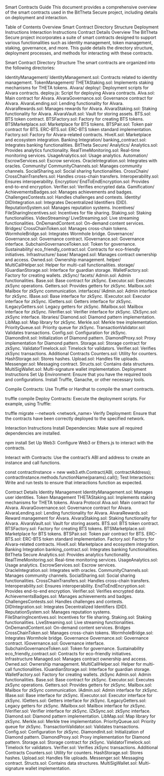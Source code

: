 Smart Contracts Guide
This document provides a comprehensive overview of the smart contracts used in the BitTheta Secure project, including details on deployment and interaction.

Table of Contents
Overview
Smart Contract Directory Structure
Deployment Instructions
Interaction Instructions
Contract Details
Overview
The BitTheta Secure project incorporates a suite of smart contracts designed to support various functionalities such as identity management, token management, staking, governance, and more. This guide details the directory structure, deployment processes, and methods for interacting with these contracts.

Smart Contract Directory Structure
The smart contracts are organized into the following directories:

IdentityManagement/
IdentityManagement.sol: Contracts related to identity management.
TokenManagement/
THETAStaking.sol: Implements staking mechanisms for THETA tokens.
Alvara/
deploy/: Deployment scripts for Alvara contracts.
deploy.js: Script for deploying Alvara contracts.
Alva.sol: Main contract for Alvara.
AlvaraGovernance.sol: Governance contract for Alvara.
AlvaraLending.sol: Lending functionality for Alvara.
AlvaraRewards.sol: Manages rewards for Alvara.
AlvaraStaking.sol: Staking functionality for Alvara.
AlvaraVault.sol: Vault for storing assets.
BTS.sol: BTS token contract.
BTSFactory.sol: Factory for creating BTS tokens.
BTSMarketplace.sol: Marketplace for BTS tokens.
BTSPair.sol: Token pair contract for BTS.
ERC-BTS.sol: ERC-BTS token standard implementation.
Factory.sol: Factory for Alvara-related contracts.
HiveX.sol: Marketplace and ecosystem integration.
Banking Integration/
banking_contract.sol: Integrates banking functionalities.
BitTheta Secure/
Analytics/
Analytics.sol: Provides analytics functionality.
RealTimeMonitoring.sol: Real-time monitoring services.
UsageAnalytics.sol: Usage analytics.
Automation/
EscrowServices.sol: Escrow services.
OracleIntegration.sol: Integrates with oracles.
Community/
CommunityChannels.sol: Manages community channels.
SocialSharing.sol: Social sharing functionalities.
CrossChain/
CrossChainTransfers.sol: Handles cross-chain transfers.
Interoperability.sol: Ensures interoperability.
Encryption/
EndToEndEncryption.sol: Provides end-to-end encryption.
Verifier.sol: Verifies encrypted data.
Gamification/
AchievementsBadges.sol: Manages achievements and badges.
ChallengesContests.sol: Handles challenges and contests.
Identity/
DIDIntegration.sol: Integrates Decentralized Identifiers (DID).
ReputationSystem.sol: Manages reputation systems.
Incentives/
FileSharingIncentives.sol: Incentives for file sharing.
Staking.sol: Staking functionalities.
VideoStreaming/
LiveStreaming.sol: Live streaming functionalities.
OnDemandContent.sol: On-demand content services.
Bridges/
CrossChainToken.sol: Manages cross-chain tokens.
WormholeBridge.sol: Integrates Wormhole bridge.
Governance/
Governance.sol: Governance contract.
IGovernance.sol: Governance interface.
SubchainGovernanceToken.sol: Token for governance.
Sustainability/
eco_friendly_contract.sol: Contracts for eco-friendly initiatives.
Infrastructure/
base/
Managed.sol: Manages contract ownership and access.
Owned.sol: Ownership management.
helper/
MultiCallHelper.sol: Helper for multi-call functionalities.
storage/
IGuardianStorage.sol: Interface for guardian storage.
WalletFactory.sol: Factory for creating wallets.
zkSync/
facets/
Admin.sol: Admin functionalities.
Base.sol: Base contract for zkSync.
Executor.sol: Executes zkSync operations.
Getters.sol: Provides getters for zkSync.
Mailbox.sol: Mailbox for zkSync communication.
interfaces/
IAdmin.sol: Admin interface for zkSync.
IBase.sol: Base interface for zkSync.
IExecutor.sol: Executor interface for zkSync.
IGetters.sol: Getters interface for zkSync.
ILegacyGetters.sol: Legacy getters for zkSync.
IMailbox.sol: Mailbox interface for zkSync.
IVerifier.sol: Verifier interface for zkSync.
IZkSync.sol: zkSync interface.
libraries/
Diamond.sol: Diamond pattern implementation.
LibMap.sol: Map library for zkSync.
Merkle.sol: Merkle tree implementation.
PriorityQueue.sol: Priority queue for zkSync.
TransactionValidator.sol: Validates transactions.
Config.sol: Configuration for zkSync.
DiamondInit.sol: Initialization of Diamond pattern.
DiamondProxy.sol: Proxy implementation for Diamond pattern.
Storage.sol: Storage contract for zkSync.
ValidatorTimelock.sol: Timelock for validators.
Verifier.sol: Verifies zkSync transactions.
Additional Contracts
Counters.sol: Utility for counters.
HashStorage.sol: Stores hashes.
Upload.sol: Handles file uploads.
Messenger.sol: Messaging contract.
Structs.sol: Contains data structures.
MultiSigWallet.sol: Multi-signature wallet implementation.
Deployment Instructions
Set Up Environment: Ensure that you have the required tools and configurations. Install Truffle, Ganache, or other necessary tools.

Compile Contracts: Use Truffle or Hardhat to compile the smart contracts.


truffle compile
Deploy Contracts: Execute the deployment scripts. For example, using Truffle:


truffle migrate --network <network_name>
Verify Deployment: Ensure that the contracts have been correctly deployed to the specified network.

Interaction Instructions
Install Dependencies: Make sure all required dependencies are installed.


npm install
Set Up Web3: Configure Web3 or Ethers.js to interact with the contracts.

Interact with Contracts: Use the contract’s ABI and address to create an instance and call functions.


const contractInstance = new web3.eth.Contract(ABI, contractAddress);
contractInstance.methods.functionName(params).call();
Test Interactions: Write and run tests to ensure that interactions function as expected.

Contract Details
Identity Management
IdentityManagement.sol: Manages user identities.
Token Management
THETAStaking.sol: Implements staking mechanisms for THETA tokens.
Alvara Protocol
Alva.sol: Main contract for Alvara.
AlvaraGovernance.sol: Governance contract for Alvara.
AlvaraLending.sol: Lending functionality for Alvara.
AlvaraRewards.sol: Reward management for Alvara.
AlvaraStaking.sol: Staking functionality for Alvara.
AlvaraVault.sol: Vault for storing assets.
BTS.sol: BTS token contract.
BTSFactory.sol: Factory for creating BTS tokens.
BTSMarketplace.sol: Marketplace for BTS tokens.
BTSPair.sol: Token pair contract for BTS.
ERC-BTS.sol: ERC-BTS token standard implementation.
Factory.sol: Factory for Alvara-related contracts.
HiveX.sol: Marketplace and ecosystem integration.
Banking Integration
banking_contract.sol: Integrates banking functionalities.
BitTheta Secure
Analytics.sol: Provides analytics functionality.
RealTimeMonitoring.sol: Real-time monitoring services.
UsageAnalytics.sol: Usage analytics.
EscrowServices.sol: Escrow services.
OracleIntegration.sol: Integrates with oracles.
CommunityChannels.sol: Manages community channels.
SocialSharing.sol: Social sharing functionalities.
CrossChainTransfers.sol: Handles cross-chain transfers.
Interoperability.sol: Ensures interoperability.
EndToEndEncryption.sol: Provides end-to-end encryption.
Verifier.sol: Verifies encrypted data.
AchievementsBadges.sol: Manages achievements and badges.
ChallengesContests.sol: Handles challenges and contests.
DIDIntegration.sol: Integrates Decentralized Identifiers (DID).
ReputationSystem.sol: Manages reputation systems.
FileSharingIncentives.sol: Incentives for file sharing.
Staking.sol: Staking functionalities.
LiveStreaming.sol: Live streaming functionalities.
OnDemandContent.sol: On-demand content services.
Bridges
CrossChainToken.sol: Manages cross-chain tokens.
WormholeBridge.sol: Integrates Wormhole bridge.
Governance
Governance.sol: Governance contract.
IGovernance.sol: Governance interface.
SubchainGovernanceToken.sol: Token for governance.
Sustainability
eco_friendly_contract.sol: Contracts for eco-friendly initiatives.
Infrastructure
Managed.sol: Manages contract ownership and access.
Owned.sol: Ownership management.
MultiCallHelper.sol: Helper for multi-call functionalities.
IGuardianStorage.sol: Interface for guardian storage.
WalletFactory.sol: Factory for creating wallets.
zkSync
Admin.sol: Admin functionalities.
Base.sol: Base contract for zkSync.
Executor.sol: Executes zkSync operations.
Getters.sol: Provides getters for zkSync.
Mailbox.sol: Mailbox for zkSync communication.
IAdmin.sol: Admin interface for zkSync.
IBase.sol: Base interface for zkSync.
IExecutor.sol: Executor interface for zkSync.
IGetters.sol: Getters interface for zkSync.
ILegacyGetters.sol: Legacy getters for zkSync.
IMailbox.sol: Mailbox interface for zkSync.
IVerifier.sol: Verifier interface for zkSync.
IZkSync.sol: zkSync interface.
Diamond.sol: Diamond pattern implementation.
LibMap.sol: Map library for zkSync.
Merkle.sol: Merkle tree implementation.
PriorityQueue.sol: Priority queue for zkSync.
TransactionValidator.sol: Validates transactions.
Config.sol: Configuration for zkSync.
DiamondInit.sol: Initialization of Diamond pattern.
DiamondProxy.sol: Proxy implementation for Diamond pattern.
Storage.sol: Storage contract for zkSync.
ValidatorTimelock.sol: Timelock for validators.
Verifier.sol: Verifies zkSync transactions.
Additional Contracts
Counters.sol: Utility for counters.
HashStorage.sol: Stores hashes.
Upload.sol: Handles file uploads.
Messenger.sol: Messaging contract.
Structs.sol: Contains data structures.
MultiSigWallet.sol: Multi-signature wallet implementation.